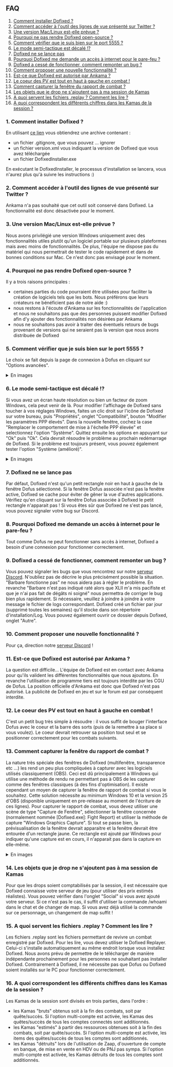 ## FAQ

1. [Comment installer Dofixed ?](#Q1)
2. [Comment accéder à l'outil des lignes de vue présenté sur Twitter ?](#Q2)
3. [Une version Mac/Linux est-elle prévue ?](#Q3)
4. [Pourquoi ne pas rendre Dofixed open-source ?](#Q4)
5. [Comment vérifier que je suis bien sur le port 5555 ?](#Q5)
6. [Le mode semi-tactique est décalé !?](#Q6)
7. [Dofixed ne se lance pas](#Q7)
8. [Pourquoi Dofixed me demande un accès à internet pour le pare-feu ?](#Q8)
9. [Dofixed a cessé de fonctionner, comment remonter un bug ?](#Q9)
10. [Comment proposer une nouvelle fonctionnalité ?](#Q10)
11. [Est-ce que Dofixed est autorisé par Ankama ?](#Q11)
12. [Le coeur des PV est tout en haut à gauche en combat !](#Q12)
13. [Comment capturer la fenêtre du rapport de combat ?](#Q13)
14. [Les objets que je drop ne s'ajoutent pas à ma session de Kamas](#Q14)
15. [A quoi servent les fichiers .replay ? Comment les lire ?](#Q15)
16. [A quoi correspondent les différents chiffres dans les Kamas de la session ?](#Q16)

### <a id="Q1"></a> 1. Comment installer Dofixed ?

En utilisant [ce lien](https://github.com/dofixed/dofixed-install/archive/master.zip) vous obtiendrez une archive contenant : 
- un fichier .gitignore, que vous pouvez ... ignorer
- un fichier version.xml vous indiquant la version de Dofixed que vous avez téléchargée
- un fichier DofixedInstaller.exe

En exécutant le DofixedInstaller, le processus d'installation se lancera, vous n'aurez plus qu'à suivre les instructions :)

### <a id="Q2"></a> 2. Comment accéder à l'outil des lignes de vue présenté sur Twitter ?

Ankama n'a pas souhaité que cet outil soit conservé dans Dofixed. La fonctionnalité est donc désactivée pour le moment.

### <a id="Q3"></a> 3. Une version Mac/Linux est-elle prévue ?

Nous avons privilégié une version Windows uniquement avec des fonctionnalités utiles plutôt qu'un logiciel portable sur plusieurs plateformes mais avec moins de fonctionnalités. De plus, l'équipe ne dispose pas du matériel qui nous permettrait de tester le code rapidement et dans de bonnes conditions sur Mac. Ce n'est donc pas envisagé pour le moment. 

### <a id="Q4"></a> 4. Pourquoi ne pas rendre Dofixed open-source ?

Il y a trois raisons principales :
- certaines parties du code pourraient être utilisées pour faciliter la création de logiciels tels que les bots. Nous préférons que leurs créateurs ne bénéficient pas de notre aide :)
- nous restons à l'écoute d'Ankama sur les fonctionnalités de l'application et nous ne souhaitons pas que des personnes puissent modifier Dofixed afin d'y ajouter des fonctionnalités non désirées par Ankama
- nous ne souhaitons pas avoir à traiter des éventuels retours de bugs provenant de versions qui ne seraient pas la version que nous avons distribuée de Dofixed

### <a id="Q5"></a> 5. Comment vérifier que je suis bien sur le port 5555 ?

Le choix se fait depuis la page de connexion à Dofus en cliquant sur "Options avancées".

<details>
    <summary>En images</summary>
    <img src="images/port_5555.jpg">
</details>

### <a id="Q6"></a> 6. Le mode semi-tactique est décalé !?

Si vous avez un écran haute résolution ou bien un facteur de zoom Windows, cela peut venir de là. Pour modifier l'affichage de Dofixed sans toucher à vos réglages Windows, faites un clic droit sur l'icône de Dofixed sur votre bureau, puis "Propriétés", onglet "Compatibilité", bouton "Modifier les paramètres PPP élevés". Dans la nouvelle fenêtre, cochez la case "Remplacer le comportement de mise à l'échelle PPP élevée" et selectionnez l'option "Système". Quittez ensuite les options en appuyant sur "Ok" puis "Ok". Cela devrait résoudre le problème au prochain redémarrage de Dofixed. Si le problème est toujours présent, vous pouvez également tester l'option "Système (amélioré)".

<details>
    <summary>En images</summary>
    <img src="images/high_dpi.jpg">
</details>

### <a id="Q7"></a> 7. Dofixed ne se lance pas

Par défaut, Dofixed n'est qu'un petit rectangle noir en haut à gauche de la fenêtre Dofus sélectionné. Si la fenêtre Dofus associée n'est pas la fenêtre active, Dofixed se cache pour éviter de gêner la vue d'autres applications. Vérifiez qu'en cliquant sur la fenêtre Dofus associée à Dofixed le petit rectangle n'apparait pas ! Si vous êtes sûr que Dofixed ne s'est pas lancé, vous pouvez signaler votre bug sur Discord.


### <a id="Q8"></a> 8. Pourquoi Dofixed me demande un accès à internet pour le pare-feu ?

Tout comme Dofus ne peut fonctionner sans accès à internet, Dofixed a besoin d'une connexion pour fonctionner correctement.


### <a id="Q9"></a> 9. Dofixed a cessé de fonctionner, comment remonter un bug ?

Vous pouvez signaler les bugs que vous rencontrez sur notre [serveur Discord](https://discord.gg/AznAbSV). N'oubliez pas de décrire le plus précisément possible la situation. "Barbare fonctionne pas" ne nous aidera pas à régler le problème. En revanche "Barbare n'est pas indiqué raté alors que XLII m'a mis pacifiste et que je n'ai pas fait de dégâts ni soigné" nous permettra de corriger le bug bien plus rapidement. Si nécessaire, veuillez à joindre à joindre à votre message le fichier de logs correspondant. Dofixed créé un fichier par jour (supprimé toutes les semaines) qu'il stocke dans son répertoire d'installation/Log. Vous pouvez également ouvrir ce dossier depuis Dofixed, onglet "Autre".


### <a id="Q10"></a> 10. Comment proposer une nouvelle fonctionnalité ?

Pour ça, direction notre [serveur Discord](https://discord.gg/AznAbSV) !

### <a id="Q11"></a> 11. Est-ce que Dofixed est autorisé par Ankama ?

La question est difficile... L'équipe de Dofixed est en contact avec Ankama pour qu'ils valident les différentes fonctionnalités que nous ajoutons. En revanche l'utilisation de programme tiers est toujours interdite par les CGU de Dofus. La position officielle d'Ankama est donc que Dofixed n'est pas autorisé. La publicité de Dofixed en jeu et sur le forum est par conséquent interdite.

### <a id="Q12"></a> 12. Le coeur des PV est tout en haut à gauche en combat !

C'est un petit bug très simple à résoudre : il vous suffit de bouger l'interface Dofus avec le coeur et la barre des sorts (puis de la remettre à sa place si vous voulez). Le coeur devrait retrouver sa position tout seul et se positionner correctement pour les combats suivants.

### <a id="Q13"></a> 13. Comment capturer la fenêtre du rapport de combat ?

La nature très spéciale des fenêtres de Dofixed (multifenêtre, transparence etc ...) les rend un peu plus compliquées à capturer avec les logiciels utilisés classiquement (OBS). Ceci est dû principalement à Windows qui utilise une méthode de rendu ne permettant pas à OBS de les capturer comme des fenêtres classiques (à des fins d'optimisation).
Il existe cependant un moyen de capturer la fenêtre de rapport de combat si vous le souhaitez. Cette solution nécessite au minimum Windows 10 et la version 25 d'OBS (disponible uniquement en pre-release au moment de l'écriture de ces lignes).
Pour capturer le rapport de combat, vous devez utiliser une scène de type "Capture de Fenêtre", sélectionner la fenêtre concernée (normalement nommée \[Dofixed.exe\]: Fight Report) et utiliser la méthode de capture "Windows Graphics Capture". Si tout se passe bien, la prévisualisation de la fenêtre devrait apparaitre et la fenêtre devrait être entourée d'un rectangle jaune. Ce rectangle est ajouté par Windows pour indiquer qu'une capture est en cours, il n'apparait pas dans la capture en elle-même.

<details>
    <summary>En images</summary>
    <img src="images/obs_fight_report.jpg">
</details>

### <a id="Q14"></a> 14. Les objets que je drop ne s'ajoutent pas à ma session de Kamas

Pour que les drops soient comptabilisés par la session, il est nécessaire que Dofixed connaisse votre serveur de jeu (pour utiliser des prix estimés réalistes). Vous pouvez vérifier dans l'onglet "Social" si vous avez ajouté votre serveur. Si ce n'est pas le cas, il suffit d'utiliser la commande /whoami dans le chat et de changer de map. Si vous avez déjà utilisé la commande sur ce personnage, un changement de map suffit !

### <a id="Q15"></a> 15. A quoi servent les fichiers .replay ? Comment les lire ?

Les fichiers .replay sont les fichiers permettant de revivre un combat enregistré par Dofixed. Pour les lire, vous devez utiliser le Dofixed Replayer. Celui-ci s'installe automatiquement au même endroit lorsque vous installez Dofixed. Nous avons prévu de permettre de le télécharger de manière indépendante prochainement pour les personnes ne souhaitant pas installer Dofixed. Contrairement à Dofixed, il ne nécessite pas que Dofus ou Dofixed soient installés sur le PC pour fonctionner correctement.

### <a id="Q16"></a> 16. A quoi correspondent les différents chiffres dans les Kamas de la session ?

Les Kamas de la session sont divisés en trois parties, dans l'ordre :
- les Kamas "bruts" obtenus soit à la fin des combats, soit par quête/succès. Si l'option multi-compte est activée, les Kamas des quêtes/succès de tous les comptes connectés sont additionnés.
- les Kamas "estimés" à partir des ressources obtenues soit à la fin des combats, soit par quête/succès. Si l'option multi-compte est activée, les items des quêtes/succès de tous les comptes sont additionnés.
- les Kamas "détruits" lors de l'utilisation de Zaap, d'ouverture de compte en banque, de mise en vente en HDV ou de PNJ pas sympa. Si l'option multi-compte est activée, les Kamas détruits de tous les comptes sont additionnés.
